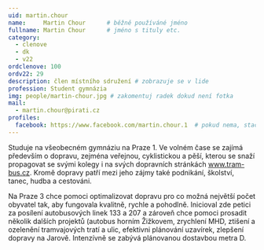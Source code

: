 ```yaml
---
uid: martin.chour
name:     Martin Chour  	# běžně používáné jméno
fullname: Martin Chour  	# jméno s tituly etc.
category:
  - clenove
  - dk
  - v22
ordclenove: 100
ordv22: 29
description: člen místního sdružení # zobrazuje se v lide
profession: Student gymnázia
img: people/martin-chour.jpg # zakomentuj radek dokud není fotka
mail:
  - martin.chour@pirati.cz
profiles:
  facebook: https://www.facebook.com/martin.chour.1  # pokud nema, staci smazat tuto radku
---
```

Studuje na všeobecném gymnáziu na Praze 1. Ve volném čase se zajímá především o dopravu, zejména veřejnou, cyklistickou a pěší, kterou se snaží propagovat se svými kolegy i na svých dopravních stránkách www.tram-bus.cz. Kromě dopravy patří mezi jeho zájmy také podnikání, školství, tanec, hudba a cestováni.

Na Praze 3 chce pomoci optimalizovat dopravu pro co možná největší počet obyvatel tak, aby fungovala kvalitně, rychle a pohodlně. Inicioval zde petici za posílení autobusových linek 133 a 207 a zároveň chce pomoci prosadit několik dalších projektů (autobus horním Žižkovem, zrychlení MHD, ztišení a ozelenění tramvajových tratí a ulic, efektivni plánování uzavírek, zlepšení dopravy na Jarově. Intenzívně se zabývá plánovanou dostavbou metra D.

